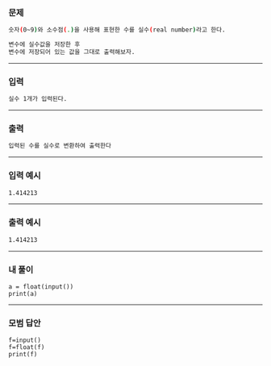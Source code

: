 ### 문제 
```sh
숫자(0~9)와 소수점(.)을 사용해 표현한 수를 실수(real number)라고 한다.

변수에 실수값을 저장한 후
변수에 저장되어 있는 값을 그대로 출력해보자.
```
***

### 입력
```sh
실수 1개가 입력된다.
```
***

### 출력 
```sh
입력된 수를 실수로 변환하여 출력한다
```
***

### 입력 예시
```sh
1.414213
```
***

### 출력 예시
```sh
1.414213
```
***

### 내 풀이
~~~
a = float(input())
print(a)
~~~
***

### 모범 답안
~~~
f=input()
f=float(f)
print(f)
~~~
